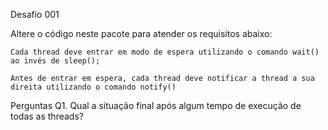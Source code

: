 Desafio 001

Altere o código neste pacote para atender os requisitos abaixo:

    Cada thread deve entrar em modo de espera utilizando o comando wait() ao invés de sleep();

    Antes de entrar em espera, cada thread deve notificar a thread a sua direita utilizando o comando notify()

Perguntas
Q1. Qual a situação final após algum tempo de execução de todas as threads?
